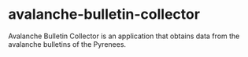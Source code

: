 # avalanche-bulletin-collector
Avalanche Bulletin Collector is an application that obtains data from the avalanche bulletins of the Pyrenees.
